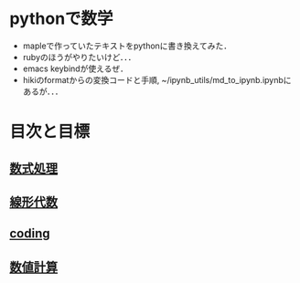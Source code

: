 pythonで数学
============

-   mapleで作っていたテキストをpythonに書き換えてみた．
-   rubyのほうがやりたいけど．．．
-   emacs keybindが使えるぜ．
-   hikiのformatからの変換コードと手順,
    \~/ipynb\_utils/md\_to\_ipynb.ipynbにあるが．．．

目次と目標
==========

[数式処理](./symbolic_math/README.org)
--------------------------------------

[線形代数](./linear_algebra/README.org)
---------------------------------------

[coding](./program_coding/README.ipynb)
---------------------------------------

[数値計算](./numerical_calc/README.ipynb)
-----------------------------------------
